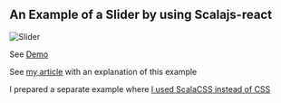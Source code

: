 ## An Example of a Slider by using Scalajs-react

![Slider](http://projects.scalapro.net/slider1.gif)


See [Demo](http://projects.scalapro.net/scalajs-react-slider/)

See [my article](http://scalapro.net/lets-create-a-slider/) with an explanation of this example


I prepared a separate example where [I used ScalaCSS instead of CSS](https://github.com/Kremlianski/scalajs-slider-demo/tree/css)


